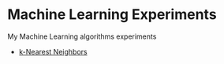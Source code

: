 # Machine Learning Experiments

My Machine Learning algorithms experiments

- [k-Nearest Neighbors](/k-nearest-neighbors/knn.py)
